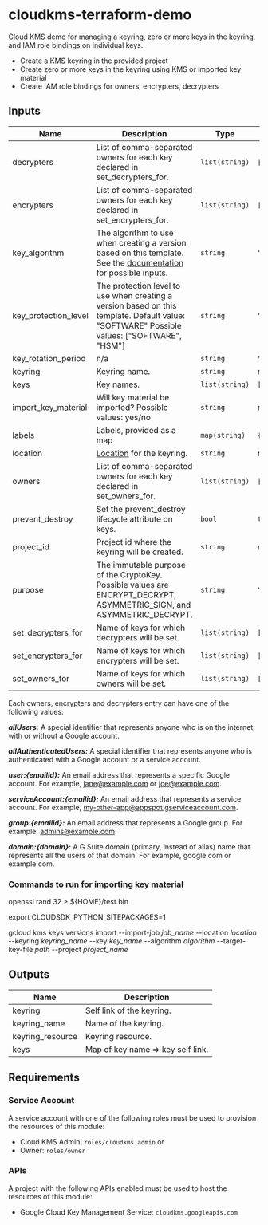 # cloudkms-terraform-demo
Cloud KMS demo for managing a keyring, zero or more keys in the keyring, and IAM role bindings on individual keys.

- Create a KMS keyring in the provided project
- Create zero or more keys in the keyring using KMS or imported key material
- Create IAM role bindings for owners, encrypters, decrypters

<!-- BEGINNING OF PRE-COMMIT-TERRAFORM DOCS HOOK -->
## Inputs

| Name | Description | Type | Default | Required |
|------|-------------|------|---------|:--------:|
| decrypters | List of comma-separated owners for each key declared in set\_decrypters\_for. | `list(string)` | `[]` | no |
| encrypters | List of comma-separated owners for each key declared in set\_encrypters\_for. | `list(string)` | `[]` | no |
| key\_algorithm | The algorithm to use when creating a version based on this template. See the [documentation](https://cloud.google.com/kms/docs/reference/rest/v1/CryptoKeyVersionAlgorithm) for possible inputs. | `string` | `"GOOGLE_SYMMETRIC_ENCRYPTION"` | no |
| key\_protection\_level | The protection level to use when creating a version based on this template. Default value: "SOFTWARE" Possible values: ["SOFTWARE", "HSM"] | `string` | `"SOFTWARE"` | no |
| key\_rotation\_period | n/a | `string` | `"100000s"` | no |
| keyring | Keyring name. | `string` | n/a | yes |
| keys | Key names. | `list(string)` | `[]` | no |
| import\_key\_material | Will key material be imported? Possible values: yes/no | `string` | n/a | yes |
| labels | Labels, provided as a map | `map(string)` | `{}` | no |
| location | [Location](https://cloud.google.com/kms/docs/locations) for the keyring. | `string` | n/a | yes |
| owners | List of comma-separated owners for each key declared in set\_owners\_for. | `list(string)` | `[]` | no |
| prevent\_destroy | Set the prevent\_destroy lifecycle attribute on keys. | `bool` | `true` | no |
| project\_id | Project id where the keyring will be created. | `string` | n/a | yes |
| purpose | The immutable purpose of the CryptoKey. Possible values are ENCRYPT\_DECRYPT, ASYMMETRIC\_SIGN, and ASYMMETRIC\_DECRYPT. | `string` | `"ENCRYPT_DECRYPT"` | no |
| set\_decrypters\_for | Name of keys for which decrypters will be set. | `list(string)` | `[]` | no |
| set\_encrypters\_for | Name of keys for which encrypters will be set. | `list(string)` | `[]` | no |
| set\_owners\_for | Name of keys for which owners will be set. | `list(string)` | `[]` | no |

Each owners, encrypters and decrypters entry can have one of the following values:

***allUsers:*** A special identifier that represents anyone who is on the internet; with or without a Google account.

***allAuthenticatedUsers:*** A special identifier that represents anyone who is authenticated with a Google account or a service account.

***user:{emailid}:*** An email address that represents a specific Google account. For example, jane@example.com or joe@example.com.

***serviceAccount:{emailid}:*** An email address that represents a service account. For example, my-other-app@appspot.gserviceaccount.com.

***group:{emailid}:*** An email address that represents a Google group. For example, admins@example.com.

***domain:{domain}:*** A G Suite domain (primary, instead of alias) name that represents all the users of that domain. For example, google.com or example.com.

### Commands to run for importing key material

openssl rand 32 > ${HOME}/test.bin 

export CLOUDSDK_PYTHON_SITEPACKAGES=1 

gcloud kms keys versions import   --import-job *job_name*   --location *location*   --keyring *keyring_name*   --key *key_name*   --algorithm *algorithm*   --target-key-file *path*   --project *project_name*

## Outputs

| Name | Description |
|------|-------------|
| keyring | Self link of the keyring. |
| keyring\_name | Name of the keyring. |
| keyring\_resource | Keyring resource. |
| keys | Map of key name => key self link. |

<!-- END OF PRE-COMMIT-TERRAFORM DOCS HOOK -->

## Requirements

### Service Account

A service account with one of the following roles must be used to provision
the resources of this module:

- Cloud KMS Admin: `roles/cloudkms.admin` or
- Owner: `roles/owner`

### APIs

A project with the following APIs enabled must be used to host the
resources of this module:

- Google Cloud Key Management Service: `cloudkms.googleapis.com`
